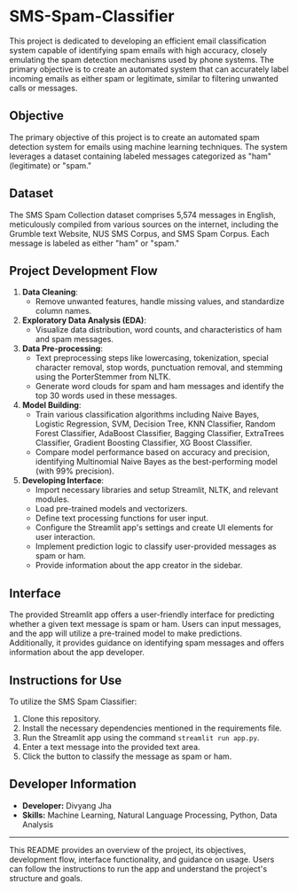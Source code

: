 # SMS-Spam-Classifier


This project is dedicated to developing an efficient email classification system capable of identifying spam emails with high accuracy, closely emulating the spam detection mechanisms used by phone systems. The primary objective is to create an automated system that can accurately label incoming emails as either spam or legitimate, similar to filtering unwanted calls or messages.

## Objective

The primary objective of this project is to create an automated spam detection system for emails using machine learning techniques. The system leverages a dataset containing labeled messages categorized as "ham" (legitimate) or "spam."

## Dataset

The SMS Spam Collection dataset comprises 5,574 messages in English, meticulously compiled from various sources on the internet, including the Grumble text Website, NUS SMS Corpus, and SMS Spam Corpus. Each message is labeled as either "ham" or "spam."

## Project Development Flow

1. **Data Cleaning**:
   - Remove unwanted features, handle missing values, and standardize column names.
2. **Exploratory Data Analysis (EDA)**:
   - Visualize data distribution, word counts, and characteristics of ham and spam messages.
3. **Data Pre-processing**:
   - Text preprocessing steps like lowercasing, tokenization, special character removal, stop words, punctuation removal, and stemming using the PorterStemmer from NLTK.
   - Generate word clouds for spam and ham messages and identify the top 30 words used in these messages.
4. **Model Building**:
   - Train various classification algorithms including Naive Bayes, Logistic Regression, SVM, Decision Tree, KNN Classifier, Random Forest Classifier, AdaBoost Classifier, Bagging Classifier, ExtraTrees Classifier, Gradient Boosting Classifier, XG Boost Classifier.
   - Compare model performance based on accuracy and precision, identifying Multinomial Naive Bayes as the best-performing model (with 99% precision).
5. **Developing Interface**:
   - Import necessary libraries and setup Streamlit, NLTK, and relevant modules.
   - Load pre-trained models and vectorizers.
   - Define text processing functions for user input.
   - Configure the Streamlit app's settings and create UI elements for user interaction.
   - Implement prediction logic to classify user-provided messages as spam or ham.
   - Provide information about the app creator in the sidebar.

## Interface

The provided Streamlit app offers a user-friendly interface for predicting whether a given text message is spam or ham. Users can input messages, and the app will utilize a pre-trained model to make predictions. Additionally, it provides guidance on identifying spam messages and offers information about the app developer.

## Instructions for Use

To utilize the SMS Spam Classifier:
1. Clone this repository.
2. Install the necessary dependencies mentioned in the requirements file.
3. Run the Streamlit app using the command `streamlit run app.py`.
4. Enter a text message into the provided text area.
5. Click the button to classify the message as spam or ham.

## Developer Information

- **Developer:** Divyang Jha
- **Skills:** Machine Learning, Natural Language Processing, Python, Data Analysis

---

This README provides an overview of the project, its objectives, development flow, interface functionality, and guidance on usage. Users can follow the instructions to run the app and understand the project's structure and goals.
